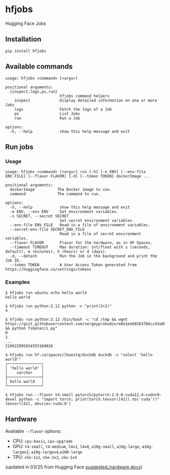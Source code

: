 # hfjobs

Hugging Face Jobs

## Installation

```
pip install hfjobs
```

## Available commands

```
usage: hfjobs <command> [<args>]

positional arguments:
  {inspect,logs,ps,run}
                        hfjobs command helpers
    inspect             Display detailed information on one or more Jobs
    logs                Fetch the logs of a Job
    ps                  List Jobs
    run                 Run a Job

options:
  -h, --help            show this help message and exit
```

## Run jobs

### Usage

```
usage: hfjobs <command> [<args>] run [-h] [-e ENV] [--env-file ENV_FILE] [--flavor FLAVOR] [-d] [--token TOKEN] dockerImage ...

positional arguments:
  dockerImage          The Docker image to use.
  command              The command to run.

options:
  -h, --help            show this help message and exit
  -e ENV, --env ENV     Set environment variables.
  -s SECRET, --secret SECRET
                        Set secret environment variables.
  --env-file ENV_FILE   Read in a file of environment variables.
  --secret-env-file SECRET_ENV_FILE
                        Read in a file of secret environment variables.
  --flavor FLAVOR       Flavor for the hardware, as in HF Spaces.
  --timeout TIMEOUT     Max duration: int/float with s (seconds, default), m (minutes), h (hours) or d (days).
  -d, --detach          Run the Job in the background and print the Job ID.
  --token TOKEN         A User Access Token generated from https://huggingface.co/settings/tokens
```

### Examples

```
$ hfjobs run ubuntu echo hello world
hello world
```

```
$ hfjobs run python:3.12 python -c "print(2+2)"
4
```

```
$ hfjobs run python:3.12 /bin/bash -c "cd /tmp && wget https://gist.githubusercontent.com/sergeyprokudin/e8e1eeb9263766cc43a05ab9190442e4/raw/3c34504fd646517aeb15903700f8e9c1f4d6d2e5/fibonacci.py && python fibonacci.py"
0
1
...
218922995834555169026
```

```
$ hfjobs run hf.co/spaces/lhoestq/duckdb duckdb -c "select 'hello world'"
┌───────────────┐
│ 'hello world' │
│    varchar    │
├───────────────┤
│ hello world   │
└───────────────┘
```

```
$ hfjobs run --flavor t4-small pytorch/pytorch:2.6.0-cuda12.4-cudnn9-devel python -c "import torch; print(torch.tensor([42]).to('cuda'))"
tensor([42], device='cuda:0')
```

## Hardware

Available `--flavor` options:

- CPU: `cpu-basic`, `cpu-upgrade`
- GPU: `t4-small`, `t4-medium`, `l4x1`, `l4x4`, `a10g-small`, `a10g-large`, `a10g-largex2`, `a10g-largex4`,`a100-large`
- TPU: `v5e-1x1`, `v5e-2x2`, `v5e-2x4`

(updated in 03/25 from Hugging Face [suggested_hardware docs](https://huggingface.co/docs/hub/en/spaces-config-reference))
